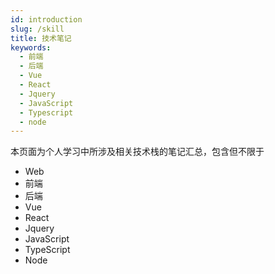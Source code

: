 ```yaml
---
id: introduction
slug: /skill
title: 技术笔记
keywords:
  - 前端
  - 后端
  - Vue
  - React
  - Jquery
  - JavaScript
  - Typescript
  - node
---
```


本页面为个人学习中所涉及相关技术栈的笔记汇总，包含但不限于

- Web
- 前端
- 后端
- Vue
- React
- Jquery
- JavaScript
- TypeScript
- Node
